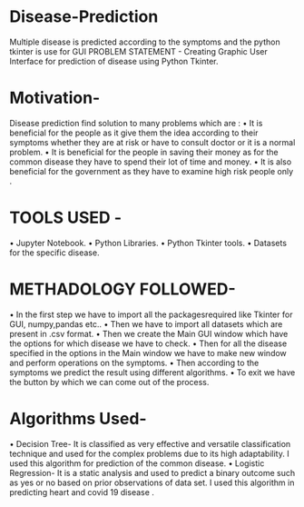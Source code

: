# Disease-Prediction
Multiple disease is predicted according to the symptoms and the python tkinter is use for GUI
PROBLEM STATEMENT -   Creating Graphic User Interface for prediction of disease using Python Tkinter.

# Motivation-  
Disease prediction find solution to many problems which are :
•	It is beneficial for the people as it give them the idea according to their symptoms whether they are at risk or have to consult doctor or it is a normal problem.
•	It is beneficial for the people in saving their money as for the common disease they have to spend their lot of time and money.
•	It is also beneficial for the government as they have to examine high risk people only .

# TOOLS USED -  
•	Jupyter Notebook.
•	Python Libraries.
•	Python Tkinter tools.
•	Datasets for the specific disease.



# METHADOLOGY FOLLOWED-

•	In the first step we have to import all the packagesrequired like Tkinter for GUI, numpy,pandas etc..
•	Then we have to import all datasets which are present in .csv format.
•	Then we create the Main GUI window which have the options for which disease we have to check.
•	Then for all the disease specified in the options in the Main window we have to make new window and perform operations on the symptoms.
•	Then according to the symptoms we predict the result using different algorithms.
•	To exit we have the button by which we can come out of the process.




# Algorithms Used-
•	Decision Tree- It is classified as very effective and versatile classification technique and used for the complex problems due to its high adaptability. I used this algorithm for prediction of the common disease.
•	Logistic Regression- It is a static analysis and used to predict a binary outcome such as yes or no based on prior observations of data set. I used this algorithm in predicting heart and covid 19 disease .

